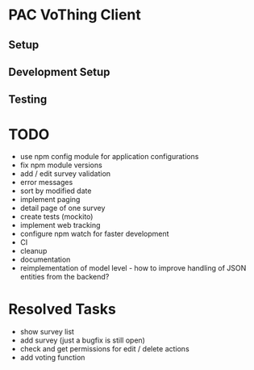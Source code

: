 # PAC VoThing Client

## Setup

## Development Setup

## Testing

# TODO
- use npm config module for application configurations
- fix npm module versions
- add / edit survey validation
- error messages 
- sort by modified date
- implement paging
- detail page of one survey
- create tests (mockito)
- implement web tracking
- configure npm watch for faster development
- CI
- cleanup
- documentation
- reimplementation of model level - how to improve handling of JSON entities from the backend?

# Resolved Tasks
- show survey list
- add survey (just a bugfix is still open)
- check and get permissions for edit / delete actions 
- add voting function





